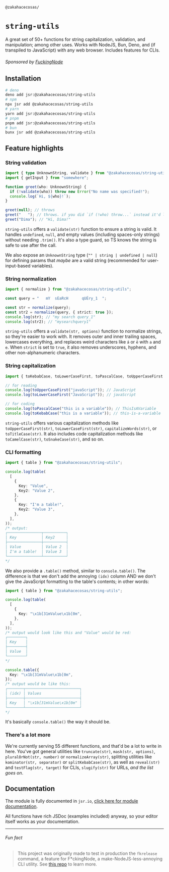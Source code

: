 <!-- markdownlint-disable md001 md041 -->

`@zakahacecosas/`

# `string-utils`

A great set of 50+ functions for string capitalization, validation, and manipulation; among other uses. Works with NodeJS, Bun, Deno, and (if transpiled to JavaScript) with any web browser. Includes features for CLIs.

###### Sponsored by [FuckingNode](#fun-fact)

## Installation

```bash
# deno
deno add jsr:@zakahacecosas/string-utils
# npm
npx jsr add @zakahacecosas/string-utils
# yarn
yarn add jsr:@zakahacecosas/string-utils
# pnpm
pnpm add jsr:@zakahacecosas/string-utils
# bun
bunx jsr add @zakahacecosas/string-utils
```

## Feature highlights

### String validation

```ts
import { type UnknownString, validate } from "@zakahacecosas/string-utils";
import { getInput } from "somewhere";

function greet(who: UnknownString) {
  if (!validate(who)) throw new Error("No name was specified!");
  console.log(`Hi, ${who}!`);
}

greet(null); // throws
greet("   "); // throws. if you did `if (!who) throw...` instead it'd log "Hi,    !"
greet("Dima"); // "Hi, Dima!"
```

`string-utils` offers a `validate(str)` function to ensure a string is valid. It handles `undefined`, `null`, and empty values (including spaces-only strings) without needing `.trim()`. It's also a type guard, so TS knows the string is safe to use after the call.

We also expose an `UnknownString` type (`"" | string | undefined | null`) for defining params that _maybe_ are a valid string (recommended for user-input-based variables).

### String normalization

```ts
import { normalize } from "@zakahacecosas/string-utils";

const query = "   mY  sEaRcH      qUÉry_1  ";

const str = normalize(query);
const str2 = normalize(query, { strict: true });
console.log(str); // "my search query_1"
console.log(str2); // "mysearchquery1"
```

`string-utils` offers a `validate(str, options)` function to normalize strings, so they're easier to work with. It removes outer and inner trailing spaces, lowercases everything, and replaces weird characters like `á` or `ë` with `a` and `e`. When `strict` is set to `true`, it also removes underscores, hyphens, and other non-alphanumeric characters.

### String capitalization

```ts
import { toKebabCase, toLowerCaseFirst, toPascalCase, toUpperCaseFirst } from "@zakahacecosas/string-utils";

// for reading
console.log(toUpperCaseFirst("javaScript")); // JavaScript
console.log(toLowerCaseFirst("JavaScript")); // javaScript

// for coding
console.log(toPascalCase("this is a variable")); // ThisIsAVariable
console.log(toKebabCase("this is a variable")); // this-is-a-variable
```

`string-utils` offers various capitalization methods like `toUpperCaseFirst(str)`, `toLowerCaseFirst(str)`, `capitalizeWords(str)`, or `toTitleCase(str)`. It also includes code capitalization methods like `toCamelCase(str)`, `toSnakeCase(str)`, and so on.

### CLI formatting

```ts
import { table } from "@zakahacecosas/string-utils";

console.log(table(
  [
    {
      Key: "Value",
      Key2: "Value 2",
    },
    {
      Key: "I'm a table!",
      Key2: "Value 3",
    },
  ],
));
/* output:
┌───────────────┬──────────┐
│ Key           │ Key2     │
├───────────────┼──────────┤
│ Value         │ Value 2  │
│ I'm a table!  │ Value 3  │
└───────────────┴──────────┘
*/
```

We also provide a `.table()` method, similar to `console.table()`. The difference is that we don't add the annoying `(idx)` column AND we don't give the JavaScript formatting to the table's contents; in other words:

```ts
import { table } from "@zakahacecosas/string-utils";

console.log(table(
  [
    {
      Key: "\x1b[31mValue\x1b[0m",
    },
  ],
));
/* output would look like this and "Value" would be red:
┌────────┐
│ Key    │
├────────┤
│ Value  │
└────────┘
*/

console.table({
  Key: "\x1b[31mValue\x1b[0m",
});
/* output would be like this:
┌───────┬────────────────────────┐
│ (idx) │ Values                 │
├───────┼────────────────────────┤
│ Key   │ "\x1b[31mValue\x1b[0m" │
└───────┴────────────────────────┘
*/
```

It's basically `console.table()` the way it should be.

### There's a lot more

We're currently serving 55 different functions, and that'd be a lot to write in here. You've got general utilities like `truncate(str)`, `mask(str, options)`, `pluralOrNot(str, number)` or `normalizeArray(str)`, splitting utilities like `kominator(str, separator)` or `splitKebabCase(str)`, as well as `reveal(str)` and `testFlag(str, target)` for CLIs, `slugify(str)` for URLs, _and the list goes on_.

## Documentation

The module is fully documented in `jsr.io`, [click here for module documentation](https://jsr.io/@zakahacecosas/string-utils/doc/~/StringUtils).

All functions have rich JSDoc (examples included) anyway, so your editor itself works as your documentation.

---

###### Fun fact

> This project was originally made to test in production the `fkrelease` command, a feature for F\*ckingNode, a make-NodeJS-less-annoying CLI utility. See [this repo](https://github.com/FuckingNode/FuckingNode) to learn more.
